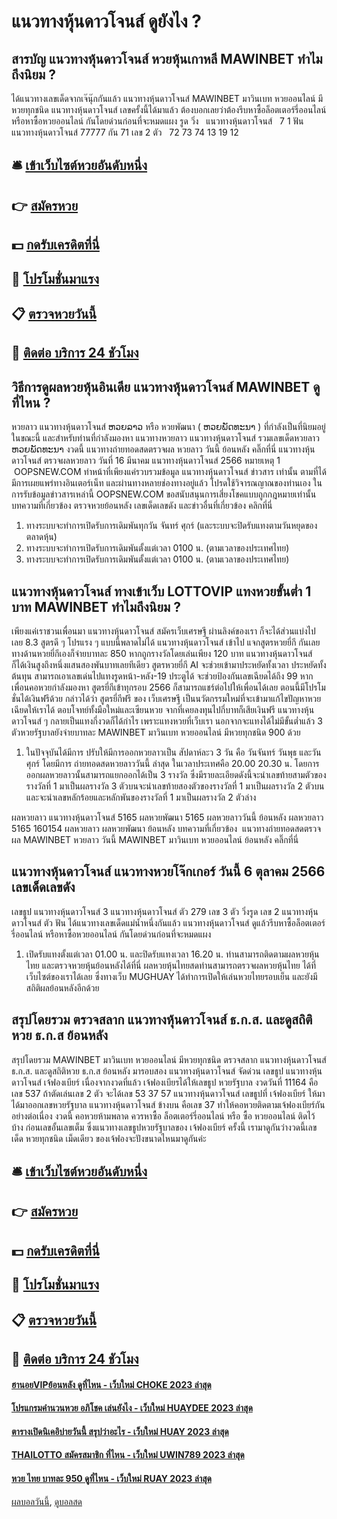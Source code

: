 # แนวทางหุ้นดาวโจนส์ ดูยังไง ?
## สารบัญ แนวทางหุ้นดาวโจนส์ หวยหุ้นเกาหลี MAWINBET ทำไมถึงนิยม ?
ได้แนวทางเลขเด็ดจากเจ๊นุ๊กกันแล้ว แนวทางหุ้นดาวโจนส์ MAWINBET มาวินเบท หวยออนไลน์ มีหวยทุกชนิด แนวทางหุ้นดาวโจนส์ เลขครั้งนี้ได้มาแล้ว ต้องบอกเลยว่าต้องรีบหาซื้อล็อตเตอร์รี่ออนไลน์ หรือหาซื้อหวยออนไลน์ กันโดยด่วนก่อนที่จะหมดแผง
รูด วิ่ง   แนวทางหุ้นดาวโจนส์   7 1
ฟัน แนวทางหุ้นดาวโจนส์ 77777
กัน 71
เลข 2 ตัว   72 73 74 13 19 12

## 🛎 [เข้าเว็บไซต์หวยอันดับหนึ่ง](https://bit.ly/3BG5bNw)
## 👉 [สมัครหวย](https://bit.ly/3BG5bNw)
## 💵 [กดรับเครดิตที่นี่](https://bit.ly/3C3mvgS)
## 👑 [โปรโมชั่นมาแรง](https://bit.ly/3C3mvgS)
## 📋 [ตรวจหวยวันนี้](https://bit.ly/3C3mvgS)
## 📱 [ติดต่อ บริการ 24 ชัวโมง](https://bit.ly/3C3mvgS)

## วิธีการดูผลหวยหุ้นอินเดีย แนวทางหุ้นดาวโจนส์ MAWINBET ดูที่ไหน ?
หวยลาว แนวทางหุ้นดาวโจนส์ ຫວຍລາວ หรือ หวยพัฒนา ( ຫວຍພັດທະນາ ) ที่กำลังเป็นที่นิยมอยู่ในขณะนี้ และสำหรับท่านที่กำลังมองหา แนวทางหวยลาว แนวทางหุ้นดาวโจนส์ รวมเลขเด็ดหวยลาว ຫວຍພັດທະນາ งวดนี้
 แนวทางถ่ายทอดสดตรวจผล หวยลาว วันนี้ ย้อนหลัง คลิ๊กที่นี่ แนวทางหุ้นดาวโจนส์ 
ตรวจผลหวยลาว วันที่ 16 มีนาคม แนวทางหุ้นดาวโจนส์ 2566
หมายเหตุ 1  OOPSNEW.COM ทำหน้าที่เพียงแค่รวบรวมข้อมูล แนวทางหุ้นดาวโจนส์ ข่าวสาร เท่านั้น ตามที่ได้มีการเผยแพร่ทางอินเตอร์เน็ท และผ่านทางหลายช่องทางอยู่แล้ว โปรดใช้วิจารณญาณของท่านเอง ในการรับข้อมูลข่าวสารเหล่านี้ OOPSNEW.COM ขอสนับสนุนการเสี่ยงโชคแบบถูกกฎหมายเท่านั้น
บทความที่เกี่ยวข้อง
ตรวจหวยย้อนหลัง เลขเด็ดเลขดัง และข่าวอื่นที่เกี่ยวข้อง คลิกที่นี่
1. ทางระบบจะทำการเปิดรับการเดิมพันทุกวัน จันทร์ ศุกร์ (และระบบจะปิดรับแทงตามวันหยุดของตลาดหุ้น)
2. ทางระบบจะทำการเปิดรับการเดิมพันตั้งแต่เวลา 0100 น. (ตามเวลาของประเทศไทย)
3. ทางระบบจะทำการเปิดรับการเดิมพันตั้งแต่เวลา 0100 น. (ตามเวลาของประเทศไทย)

## แนวทางหุ้นดาวโจนส์ ทางเข้าเว็บ LOTTOVIP แทงหวยขั้นต่ำ 1 บาท MAWINBET ทำไมถึงนิยม ?
เพียงแค่เราชวนเพื่อนมา แนวทางหุ้นดาวโจนส์ สมัครเว็บเศรษฐี ผ่านลิงค์ของเรา ก็จะได้ส่วนแบ่งไปเลย 8.3 สูตรดี ๆ โปรแรง ๆ แบบนี้พลาดไม่ได้ แนวทางหุ้นดาวโจนส์ เข้าไป แจกสูตรหวยยี่กี กันเลย
ทางด้านหวยยี่กีเองก็จ่ายบาทละ 850 หากถูกรางวัลโดยเล่นเพียง 120 บาท แนวทางหุ้นดาวโจนส์ ก็ได้เงินสูงถึงหนึ่งแสนสองพันบาทเลยทีเดียว สูตรหวยยี่กี AI จะช่วยเข้ามาประหยัดทั้งเวลา ประหยัดทั้งต้นทุน สามารถเอาเลขเด่นไปแทงรูดหน้า-หลัง-19 ประตูได้ จะช่วยป้องกันเลขเฉียดได้ถึง 99 หากเพื่อนคอหวยกำลังมองหา สูตรยี่กีเข้าทุกรอบ 2566 ก็สามารถแชร์ต่อไปให้เพื่อนได้เลย ตอนนี้มีโปรโมชั่นได้เงินฟรีด้วย
กล่าวได้ว่า สูตรยี่กีฟรี ของ เว็บเศรษฐี เป็นนวัตกรรมใหม่ที่จะเข้ามาแก้ไขปัญหาหวยเฉียดให้เราได้ ตอบโจทย์ทั้งมือใหม่และเซียนหวย จากที่เคยลงทุนไปกี่บาทก็เสียเงินฟรี แนวทางหุ้นดาวโจนส์ ๆ กลายเป็นแทงกี่งวดก็ได้กำไร เพราะแทงหวยที่เว็บเรา นอกจากจะแทงได้ไม่มีขั้นต่ำแล้ว 3 ตัวหวยรัฐบาลยังจ่ายบาทละ MAWINBET มาวินเบท หวยออนไลน์ มีหวยทุกชนิด 900 ด้วย
1. ในปัจจุบันได้มีการ ปรับให้มีการออกหวยลาวเป็น สัปดาห์ละว 3 วัน คือ วันจันทร์ วันพุธ และวันศุกร์ โดยมีการ ถ่ายทอดสดหวยลาววันนี้ ล่าสุด ในเวลาประเทศคือ 20.00 20.30 น. โดยการออกผลหวยลาวนั้นสามารถแยกออกได้เป็น 3 รางวัล ซึ่งมีรายละเอียดดังนี้จะนำเลขท้ายสามตัวของรางวัลที่ 1 มาเป็นผลรางวัล 3 ตัวบนจะนำเลขท้ายสองตัวของรางวัลที่ 1 มาเป็นผลรางวัล 2 ตัวบนและจะนำเลขหลักร้อยและหลักพันของรางวัลที่ 1 มาเป็นผลรางวัล 2 ตัวล่าง

ผลหวยลาว แนวทางหุ้นดาวโจนส์ 5165 ผลหวยพัฒนา 5165 ผลหวยลาววันนี้ ย้อนหลัง
ผลหวยลาว 5165 160154
 ผลหวยลาว ผลหวยพัฒนา ย้อนหลัง 
บทความที่เกี่ยวข้อง
 แนวทางถ่ายทอดสดตรวจผล MAWINBET หวยลาว วันนี้ MAWINBET มาวินเบท หวยออนไลน์ ย้อนหลัง คลิ๊กที่นี่  

## แนวทางหุ้นดาวโจนส์ แนวทางหวยโจ๊กเกอร์ วันนี้ 6 ตุลาคม 2566 เลขเด็ดเลขดัง
เลขธูป แนวทางหุ้นดาวโจนส์ 3 แนวทางหุ้นดาวโจนส์ ตัว 279
เลข 3 ตัว
วิ่งรูด
เลข 2 แนวทางหุ้นดาวโจนส์ ตัว
ฟัน
ได้แนวทางเลขเด็ดแม่น้ำหนึ่งกันแล้ว แนวทางหุ้นดาวโจนส์ ดูแล้วรีบหาซื้อล็อตเตอร์รี่ออนไลน์ หรือหาซื้อหวยออนไลน์ กันโดยด่วนก่อนที่จะหมดแผง
1. เปิดรับแทงตั้งแต่เวลา 01.00 น. และปิดรับแทงเวลา 16.20 น. ท่านสามารถติดตามผลหวยหุ้นไทย และตรวจหวยหุ้นย้อนหลังได้ที่นี่ ผลหวยหุ้นไทยสดท่านสามารถตรวจผลหวยหุ้นไทย ได้ที่เว็บไซต์ของเราได้เลย ซึ่งทางเว็บ MUGHUAY ได้ทำการเปิดให้เล่นหวยไทยรอบเย็น และยังมีสถิติผลย้อนหลังอีกด้วย

## สรุปโดยรวม ตรวจสลาก แนวทางหุ้นดาวโจนส์ ธ.ก.ส. และดูสถิติหวย ธ.ก.ส ย้อนหลัง
สรุปโดยรวม MAWINBET มาวินเบท หวยออนไลน์ มีหวยทุกชนิด ตรวจสลาก แนวทางหุ้นดาวโจนส์ ธ.ก.ส. และดูสถิติหวย ธ.ก.ส ย้อนหลัง มารอบสอง แนวทางหุ้นดาวโจนส์ จัดด่วน เลขธูป แนวทางหุ้นดาวโจนส์ เจ้ฟองเบียร์ เนื่องจากงวดที่แล้ว เจ้ฟองเบียรได้ให้เลขธูป หวยรัฐบาล งวดวันที่ 11164 คือเลข 537 ถ้าตัดเล่นเลข 2 ตัว จะได้เลข 53 37 57 แนวทางหุ้นดาวโจนส์ เลขธูปที่ เจ้ฟองเบียร์ ให้มา ได้มาออกเลขหวยรัฐบาล แนวทางหุ้นดาวโจนส์ ข้างบน คือเลข 37 ทำให้คอหวยติดตามเจ้ฟองเบียร์กันอย่างต่อเนื่อง งวดนี้ คอหวยห้ามพลาด ควรหาซื้อ ล็อตเตอร์รี่ออนไลน์ หรือ ซื้อ หวยออนไลน์ ติดไว้บ้าง ก่อนเลขอั้นเลขเต็ม ซึ่งแนวทางเลขธูปหวยรัฐบาลของ เจ้ฟองเบียร์ ครั้งนี้ เรามาดูกันว่างวดนี้เลขเด็ด หวยทุกชนิด เม็ดเดียว ของเจ้ฟองจะปังขนาดไหนมาดูกันค่ะ

## 🛎 [เข้าเว็บไซต์หวยอันดับหนึ่ง](https://bit.ly/3BG5bNw)
## 👉 [สมัครหวย](https://bit.ly/3BG5bNw)
## 💵 [กดรับเครดิตที่นี่](https://bit.ly/3C3mvgS)
## 👑 [โปรโมชั่นมาแรง](https://bit.ly/3C3mvgS)
## 📋 [ตรวจหวยวันนี้](https://bit.ly/3C3mvgS)
## 📱 [ติดต่อ บริการ 24 ชัวโมง](https://bit.ly/3C3mvgS)

#### [ฮานอยVIPย้อนหลัง ดูที่ไหน - เว็บใหม่ CHOKE 2023 ล่าสุด](https://atom.io/themes/ฮานอยvipย้อนหลัง%20ดูที่ไหน%20-%20เว็บใหม่%20choke%202023%20ล่าสุด)
#### [โปรแกรมคํานวนหวย อภิโชค เล่นยังไง - เว็บใหม่ HUAYDEE 2023 ล่าสุด](https://atom.io/themes/โปรแกรมคํานวนหวย%20อภิโชค%20เล่นยังไง%20-%20เว็บใหม่%20huaydee%202023%20ล่าสุด)
#### [ตารางเปิดนิเคอิบ่ายวันนี้ สรุปว่าอะไร - เว็บใหม่ HUAY 2023 ล่าสุด](https://atom.io/themes/ตารางเปิดนิเคอิบ่ายวันนี้%20สรุปว่าอะไร%20-%20เว็บใหม่%20huay%202023%20ล่าสุด)
#### [THAILOTTO สมัครสมาชิก ที่ไหน - เว็บใหม่ UWIN789 2023 ล่าสุด](https://atom.io/themes/thailotto%20สมัครสมาชิก%20ที่ไหน%20-%20เว็บใหม่%20uwin789%202023%20ล่าสุด)
#### [หวย ไทย บาทละ 950 ดูที่ไหน - เว็บใหม่ RUAY 2023 ล่าสุด](https://atom.io/themes/หวย%20ไทย%20บาทละ%20950%20ดูที่ไหน%20-%20เว็บใหม่%20ruay%202023%20ล่าสุด)

[ผลบอลวันนี้](https://siamsport.tv "ผลบอลวันนี้"), [ดูบอลสด](https://siamsport.tv/ดูบอลสด "ดูบอลสด")